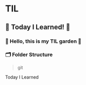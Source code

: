 # TIL

## 🐥 Today I Learned! 🌈

### 🌼 Hello, this is my TIL garden 🌱

### 🗂️ Folder Structure
> git

Today I Learned
